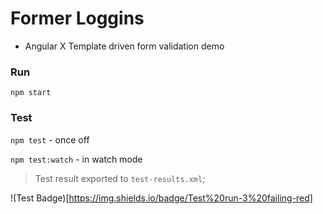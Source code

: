 # Former Loggins

- Angular X Template driven form validation demo

### Run

`npm start`

### Test 

`npm test` - once off

`npm test:watch` - in watch mode

> Test result exported to `test-results.xml`;

!(Test Badge)[https://img.shields.io/badge/Test%20run-3%20failing-red]
